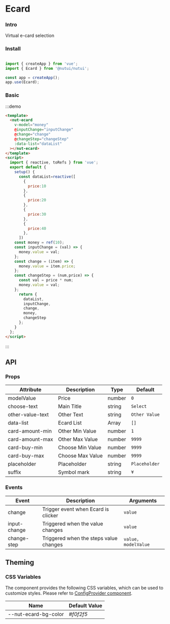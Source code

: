 # Ecard

### Intro

Virtual e-card selection

### Install

```javascript

import { createApp } from 'vue';
import { Ecard } from '@nutui/nutui';

const app = createApp();
app.use(Ecard);
```

### Basic

:::demo

```html
<template>
  <nut-ecard
    v-model="money"
    @inputChange="inputChange"
    @change="change"
    @changeStep="changeStep"
    :data-list="dataList"
  ></nut-ecard>
</template>
<script>
  import { reactive, toRefs } from 'vue';
  export default {
    setup() {
      const dataList=reactive([
        {
          price:10
        },
        {
          price:20
        },
        {
          price:30
        },
        {
          price:40
        },
      ])
    const money = ref(10);
    const inputChange = (val) => {
      money.value = val;
    };
    const change = (item) => {
      money.value = item.price;
    };
    const changeStep = (num,price) => {
      const val = price * num;
      money.value = val;
    };
      return {
        dataList,
        inputChange,
        change,
        money,
        changeStep
      };
    }
  };
</script>
```

:::

## API

### Props

| Attribute | Description | Type   | Default 
|--------------|----------------------------------|--------|------------------|
| modelValue        | Price                | number | `0`            |
| choose-text         | Main Title               | string |  `Select`   |
| other-value-text        | Other Text   | string |         `Other Value`        |
| data-list         | Ecard List| Array |        `[]`        |
| card-amount-min| Other Min Value     | number | `1`|
| card-amount-max        | Other Max Value                      | number | `9999`            |
| card-buy-min        | Choose Min Value                      | number | `9999`            |
| card-buy-max        | Choose Max Value                      | number | `9999`            |
| placeholder        | Placeholder                     | string |    `Placeholder`       |
| suffix        | Symbol mark                      | string | `¥`            |

### Events

| Event | Description           | Arguments     |
|--------|----------------|--------------|
| change  | Trigger event when Ecard is clicker | `value` |
| input-change  | Triggered when the value changes |`value` |
| change-step  | Triggered when the steps value changes | `value，modelValue` |

## Theming

### CSS Variables

The component provides the following CSS variables, which can be used to customize styles. Please refer to [ConfigProvider component](#/en-US/component/configprovider).

| Name | Default Value |
| --------------------------------------- | -------------------------- |
| --nut-ecard-bg-color                    | _#f0f2f5_        |

